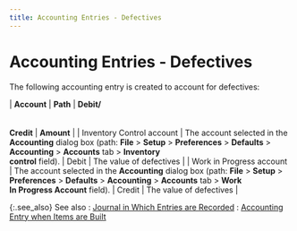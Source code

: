 ```yaml
---
title: Accounting Entries - Defectives
---
```


# Accounting Entries - Defectives


The following accounting entry is created to account for defectives:


| **Account** | **Path** | **Debit/**<br/><br/><br/>**Credit** | **Amount** |
| Inventory Control account | The account selected in the **Accounting**  dialog box (path: **File** > **Setup** > **Preferences**  > **Defaults** > **Accounting**  > **Accounts** tab > **Inventory <br/> control** field). | Debit | The value of defectives |
| Work in Progress account | The account selected in the **Accounting**  dialog box (path: **File** > **Setup** > **Preferences**  > **Defaults** > **Accounting**  > **Accounts** tab > **Work <br/> In Progress Account** field). | Credit | The value of defectives |



{:.see_also}
See also
: [Journal  in Which Entries are Recorded]({{site.ba_baseurl}}/prod-asm/building-wo/entering-qty-built/accounting-entries/jrn_in_which_acc_entries_are_recorded.html)
: [Accounting  Entry when Items are Built]({{site.ba_baseurl}}/prod-asm/building-wo/entering-qty-built/accounting-entries/accounting_entries_when_items_are_built.html)
